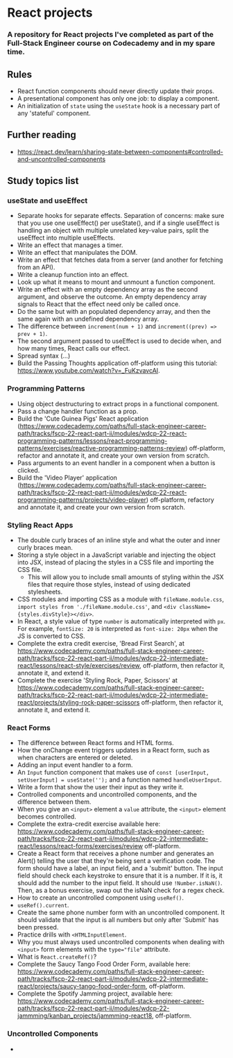 # React projects

### A repository for React projects I've completed as part of the Full-Stack Engineer course on Codecademy and in my spare time. 

## Rules

-  React function components should never directly update their props.
-  A presentational component has only one job: to display a component.
-  An initialization of ```state``` using the ```useState``` hook is a necessary part of any 'stateful' component.

## Further reading

- https://react.dev/learn/sharing-state-between-components#controlled-and-uncontrolled-components

## Study topics list

### useState and useEffect

- Separate hooks for separate effects. Separation of concerns: make sure that you use one useEffect() per useState(), and if a single useEffect is handling an object with multiple unrelated key-value pairs, split the useEffect into multiple useEffects.
- Write an effect that manages a timer.
- Write an effect that manipulates the DOM.
- Write an effect that fetches data from a server (and another for fetching from an API).
- Write a cleanup function into an effect.
- Look up what it means to mount and unmount a function component.
- Write an effect with an empty dependency array as the second argument, and observe the outcome. An empty dependency array signals to React that the effect need only be called once. 
- Do the same but with an populated dependency array, and then the same again with an undefined dependency array. 
- The difference between ```increment(num + 1)``` and ```increment((prev) => prev + 1)```.
- The second argument passed to useEffect is used to decide when, and how many times, React calls our effect.
- Spread syntax (...)
- Build the Passing Thoughts application off-platform using this tutorial: https://www.youtube.com/watch?v=_FuKzvavcAI.

### Programming Patterns

- Using object destructuring to extract props in a functional component.
- Pass a change handler function as a prop.
- Build the 'Cute Guinea Pigs' React application (https://www.codecademy.com/paths/full-stack-engineer-career-path/tracks/fscp-22-react-part-ii/modules/wdcp-22-react-programming-patterns/lessons/react-programming-patterns/exercises/reactive-programming-patterns-review) off-platform, refactor and annotate it, and create your own version from scratch.
- Pass arguments to an event handler in a component when a button is clicked.
- Build the 'Video Player' application (https://www.codecademy.com/paths/full-stack-engineer-career-path/tracks/fscp-22-react-part-ii/modules/wdcp-22-react-programming-patterns/projects/video-player) off-platform, refactory and annotate it, and create your own version from scratch.

### Styling React Apps

- The double curly braces of an inline style and what the outer and inner curly braces mean.
- Storing a style object in a JavaScript variable and injecting the object into JSX, instead of placing the styles in a CSS file and importing the CSS file. 
    - This will allow you to include small amounts of styling within the JSX files that require those styles, instead of using dedicated stylesheets.
- CSS modules and importing CSS as a module with ```fileName.module.css```, ```import styles from './fileName.module.css'```, and ```<div className={styles.divStyle}></div>```.
- In React, a style value of type ```number``` is automatically interpreted with ```px```. For example, ```fontSize: 20``` is interpreted as ```font-size: 20px``` when the JS is converted to CSS.
- Complete the extra credit exercise, 'Bread First Search', at https://www.codecademy.com/paths/full-stack-engineer-career-path/tracks/fscp-22-react-part-ii/modules/wdcp-22-intermediate-react/lessons/react-style/exercises/review, off-platform, then refactor it, annotate it, and extend it. 
- Complete the exercise 'Styling Rock, Paper, Scissors' at https://www.codecademy.com/paths/full-stack-engineer-career-path/tracks/fscp-22-react-part-ii/modules/wdcp-22-intermediate-react/projects/styling-rock-paper-scissors off-platform, then refactor it, annotate it, and extend it. 

### React Forms

- The difference between React forms and HTML forms.
- How the onChange event triggers updates in a React form, such as when characters are entered or deleted.
- Adding an input event handler to a form.
- An ```Input``` function component that makes use of ```const [userInput, setUserInput] = useState('');``` and a function named ```handleUserInput```.
- Write a form that show the user their input as they write it.
- Controlled components and uncontrolled components, and the difference between them.
- When you give an ```<input>``` element a ```value``` attribute, the ```<input>``` element becomes controlled.
- Complete the extra-credit exercise available here: https://www.codecademy.com/paths/full-stack-engineer-career-path/tracks/fscp-22-react-part-ii/modules/wdcp-22-intermediate-react/lessons/react-forms/exercises/review off-platform. 
- Create a React form that receives a phone number and generates an Alert() telling the user that they're being sent a verification code. The form should have a label, an input field, and a 'submit' button. The input field should check each keystroke to ensure that it is a number. If it is, it should add the number to the input field. It should use ```!Number.isNaN()```. Then, as a bonus exercise, swap out the isNaN check for a regex check. 
- How to create an uncontrolled component using ```useRef()```. 
- ```useRef().current```.
- Create the same phone number form with an uncontrolled component. It should validate that the input is all numbers but only after 'Submit' has been pressed. 
- Practice drills with ```<HTMLInputElement```.
- Why you must always used uncontrolled components when dealing with ```<input>``` form elements with the ```type="file"``` attribute. 
- What is ```React.createRef()```?
- Complete the Saucy Tango Food Order Form, available here: https://www.codecademy.com/paths/full-stack-engineer-career-path/tracks/fscp-22-react-part-ii/modules/wdcp-22-intermediate-react/projects/saucy-tango-food-order-form, off-platform. 
- Complete the Spotify Jamming project, available here: https://www.codecademy.com/paths/full-stack-engineer-career-path/tracks/fscp-22-react-part-ii/modules/wdcp-22-jammming/kanban_projects/jammming-react18, off-platform. 

### Uncontrolled Components

- 